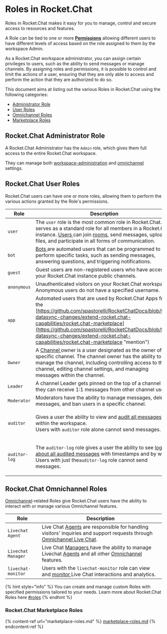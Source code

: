 # Roles in Rocket.Chat

Roles in Rocket.Chat makes it easy for you to manage, control and secure access to resources and features.

A Role can be tied to one or more [**Permissions**](../../use-rocket.chat/workspace-administration/permissions.md) allowing different users to have different levels of access based on the role assigned to them by the workspace Admin.

As a Rocket.Chat workspace administrator, you can assign certain privileges to users, such as the ability to send messages or manage channels. By assigning roles and permissions, it is possible to control and limit the actions of a user, ensuring that they are only able to access and perform the action that they are authorized to do so.

This document aims at listing out the various Roles in Rocket.Chat using the following categories:

* [Administrator Role](./#rocket.chat-administrator-role)
* [User Roles](./#rocket.chat-user-roles)
* [Omnichannel Roles](./#rocket.chat-omnichannel-roles)
* [Marketplace Roles](./#rocket.chat-marketplace-roles)

## Rocket.Chat Administrator Role

A Rocket.Chat Administrator has the `Admin` role, which gives them full access to the entire Rocket.Chat workspace.

They can manage both [workspace-administration](../../use-rocket.chat/workspace-administration/ "mention") and [omnichannel](../../use-rocket.chat/omnichannel/ "mention") settings.

## Rocket.Chat User Roles

Rocket.Chat users can have one or more roles, allowing them to perform the various actions granted by the Role's permissions.

| Role          | Description                                                                                                                                                                                                                                                                                                                               |
| ------------- | ----------------------------------------------------------------------------------------------------------------------------------------------------------------------------------------------------------------------------------------------------------------------------------------------------------------------------------------- |
| `user`        | The `user` role is the most common role in Rocket.Chat. It serves as a standard role for all members in a Rocket.Chat instance. [Users ](../../use-rocket.chat/user-guides/)can join [rooms](../../use-rocket.chat/user-guides/rooms/), send messages, upload files, and participate in all forms of communication.                       |
| `bot`         | [Bots ](../../use-rocket.chat/workspace-administration/settings/bots.md)are automated users that can be programmed to perform specific tasks, such as sending messages, answering questions, and triggering notifications.                                                                                                                |
| `guest`       | Guest users are non-registered users who have access to your Rocket.Chat instance public channels.                                                                                                                                                                                                                                        |
| `anonymous`   | Unauthenticated visitors on your Rocket.Chat workspace. Anonymous users do not have a specified username.                                                                                                                                                                                                                                 |
| `app`         | Automated users that are used by Rocket.Chat Apps from the [https://github.com/spastorelli/RocketChatDocs/blob/test-datasync-changes/extend-rocket.chat-capabilities/rocket.chat-marketplace](https://github.com/spastorelli/RocketChatDocs/blob/test-datasync-changes/extend-rocket.chat-capabilities/rocket.chat-marketplace "mention") |
| `Owner`       | A [Channel ](../../use-rocket.chat/user-guides/rooms/channels/)owner is a user designated as the owner of a specific channel. The channel owner has the ability to manage the channel, including controlling access to the channel, editing channel settings, and managing messages within the channel.                                   |
| `Leader`      | A channel Leader gets pinned on the top of a channel and they can receive 1:1 messages from other channel users.                                                                                                                                                                                                                          |
| `Moderator`   | Moderators have the ability to manage messages, delete messages, and ban users in a specific channel.                                                                                                                                                                                                                                     |
| `auditor`     | <p>Gives a user the ability to view and <a href="../../use-rocket.chat/message-auditing-log.md">audit all messages</a> within the workspace.<br>Users with <code>auditor</code> role alone cannot send messages.</p>                                                                                                                      |
| `auditor-log` | <p>The <code>auditor-log</code> role gives a user the ability to see <a href="../../use-rocket.chat/message-auditing-log.md">logs about all audited messages</a> with timestamps and by who.<br>Users with just the<code>auditor-log</code> role cannot send messages.</p>                                                                |

## Rocket.Chat Omnichannel Roles

[Omnichannel](../../use-rocket.chat/omnichannel/)-related Roles give Rocket.Chat users have the ability to interact with or manage various Omnichannel features.

| Role               | Description                                                                                                                                                                                                                               |
| ------------------ | ----------------------------------------------------------------------------------------------------------------------------------------------------------------------------------------------------------------------------------------- |
| `Livechat Agent`   | Live Chat [Agents](../../use-rocket.chat/omnichannel/agents.md) are responsible for handling visitors' inquiries and support requests through [Omnichannel Live Chat](../../use-rocket.chat/omnichannel/livechat-widget-installation.md). |
| `Livechat Manager` | Live Chat [Managers ](../../use-rocket.chat/omnichannel/managers.md)have the ability to manage Livechat [Agents](../../use-rocket.chat/omnichannel/agents.md) and all other [Omnichannel ](../../use-rocket.chat/omnichannel/)features.   |
| `livechat-monitor` | Users with the `livechat-monitor` role can view and [monitor ](../../use-rocket.chat/omnichannel/monitors-managers-guide.md)Live Chat interactions and analytics.                                                                         |

{% hint style="info" %}
You can create and manage custom Roles with specified permissions tailored to your needs. Learn more about Rocket.Chat Roles here [#roles](../../use-rocket.chat/workspace-administration/permissions.md#roles "mention")
{% endhint %}

### Rocket.Chat Marketplace Roles

{% content-ref url="marketplace-roles.md" %}
[marketplace-roles.md](marketplace-roles.md)
{% endcontent-ref %}

